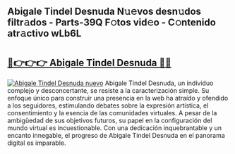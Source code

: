 ## Abigale Tindel Desnuda N𝚞𝚎vos desn𝚞dos filtr𝚊dos - Parts-39Q F𝚘tos vid𝚎o - C𝚘ntenido atr𝚊ctivo wLb6L

# <h2><a href="http://mbc9dqs.tromn.icu/?c=Abigale+Tindel+Desnuda">🔗👉👉👉 Abigale Tindel Desnuda 🔗🔗</a></h2>

[![Abigale Tindel Desnuda nuevo](https://i.imgur.com/pEAQMta.gif)](http://mbc9dqs.tromn.icu/?c=Abigale+Tindel+Desnuda)
Abigale Tindel Desnuda, un individuo complejo y desconcertante, se resiste a la caracterización simple. Su enfoque único para construir una presencia en la web ha atraído y ofendido a los seguidores, estimulando debates sobre la expresión artística, el consentimiento y la esencia de las comunidades virtuales. A pesar de la ambigüedad de sus objetivos futuros, su papel en la configuración del mundo virtual es incuestionable. Con una dedicación inquebrantable y un encanto innegable, el progreso de Abigale Tindel Desnuda en el panorama digital es imparable.
